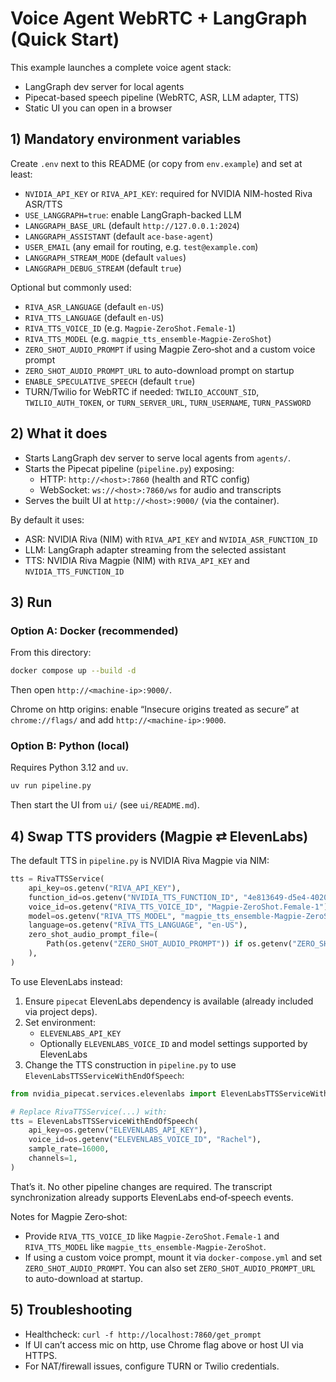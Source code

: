 # Voice Agent WebRTC + LangGraph (Quick Start)

This example launches a complete voice agent stack:
- LangGraph dev server for local agents
- Pipecat-based speech pipeline (WebRTC, ASR, LLM adapter, TTS)
- Static UI you can open in a browser


## 1) Mandatory environment variables
Create `.env` next to this README (or copy from `env.example`) and set at least:

- `NVIDIA_API_KEY` or `RIVA_API_KEY`: required for NVIDIA NIM-hosted Riva ASR/TTS
- `USE_LANGGRAPH=true`: enable LangGraph-backed LLM
- `LANGGRAPH_BASE_URL` (default `http://127.0.0.1:2024`)
- `LANGGRAPH_ASSISTANT` (default `ace-base-agent`)
- `USER_EMAIL` (any email for routing, e.g. `test@example.com`)
- `LANGGRAPH_STREAM_MODE` (default `values`)
- `LANGGRAPH_DEBUG_STREAM` (default `true`)

Optional but commonly used:
- `RIVA_ASR_LANGUAGE` (default `en-US`)
- `RIVA_TTS_LANGUAGE` (default `en-US`)
- `RIVA_TTS_VOICE_ID` (e.g. `Magpie-ZeroShot.Female-1`)
- `RIVA_TTS_MODEL` (e.g. `magpie_tts_ensemble-Magpie-ZeroShot`)
- `ZERO_SHOT_AUDIO_PROMPT` if using Magpie Zero‑shot and a custom voice prompt
- `ZERO_SHOT_AUDIO_PROMPT_URL` to auto-download prompt on startup
- `ENABLE_SPECULATIVE_SPEECH` (default `true`)
- TURN/Twilio for WebRTC if needed: `TWILIO_ACCOUNT_SID`, `TWILIO_AUTH_TOKEN`, or `TURN_SERVER_URL`, `TURN_USERNAME`, `TURN_PASSWORD`


## 2) What it does
- Starts LangGraph dev server to serve local agents from `agents/`.
- Starts the Pipecat pipeline (`pipeline.py`) exposing:
  - HTTP: `http://<host>:7860` (health and RTC config)
  - WebSocket: `ws://<host>:7860/ws` for audio and transcripts
- Serves the built UI at `http://<host>:9000/` (via the container).

By default it uses:
- ASR: NVIDIA Riva (NIM) with `RIVA_API_KEY` and `NVIDIA_ASR_FUNCTION_ID`
- LLM: LangGraph adapter streaming from the selected assistant
- TTS: NVIDIA Riva Magpie (NIM) with `RIVA_API_KEY` and `NVIDIA_TTS_FUNCTION_ID`


## 3) Run

### Option A: Docker (recommended)
From this directory:

```bash
docker compose up --build -d
```

Then open `http://<machine-ip>:9000/`.

Chrome on http origins: enable “Insecure origins treated as secure” at `chrome://flags/` and add `http://<machine-ip>:9000`.

### Option B: Python (local)
Requires Python 3.12 and `uv`.

```bash
uv run pipeline.py
```
Then start the UI from `ui/` (see `ui/README.md`).


## 4) Swap TTS providers (Magpie ⇄ ElevenLabs)
The default TTS in `pipeline.py` is NVIDIA Riva Magpie via NIM:

```startLine:endLine:examples/voice_agent_webrtc_langgraph/pipeline.py
tts = RivaTTSService(
    api_key=os.getenv("RIVA_API_KEY"),
    function_id=os.getenv("NVIDIA_TTS_FUNCTION_ID", "4e813649-d5e4-4020-b2be-2b918396d19d"),
    voice_id=os.getenv("RIVA_TTS_VOICE_ID", "Magpie-ZeroShot.Female-1"),
    model=os.getenv("RIVA_TTS_MODEL", "magpie_tts_ensemble-Magpie-ZeroShot"),
    language=os.getenv("RIVA_TTS_LANGUAGE", "en-US"),
    zero_shot_audio_prompt_file=(
        Path(os.getenv("ZERO_SHOT_AUDIO_PROMPT")) if os.getenv("ZERO_SHOT_AUDIO_PROMPT") else None
    ),
)
```

To use ElevenLabs instead:
1) Ensure `pipecat` ElevenLabs dependency is available (already included via project deps).
2) Set environment:
   - `ELEVENLABS_API_KEY`
   - Optionally `ELEVENLABS_VOICE_ID` and model settings supported by ElevenLabs
3) Change the TTS construction in `pipeline.py` to use `ElevenLabsTTSServiceWithEndOfSpeech`:

```python
from nvidia_pipecat.services.elevenlabs import ElevenLabsTTSServiceWithEndOfSpeech

# Replace RivaTTSService(...) with:
tts = ElevenLabsTTSServiceWithEndOfSpeech(
    api_key=os.getenv("ELEVENLABS_API_KEY"),
    voice_id=os.getenv("ELEVENLABS_VOICE_ID", "Rachel"),
    sample_rate=16000,
    channels=1,
)
```

That’s it. No other pipeline changes are required. The transcript synchronization already supports ElevenLabs end‑of‑speech events.

Notes for Magpie Zero‑shot:
- Provide `RIVA_TTS_VOICE_ID` like `Magpie-ZeroShot.Female-1` and `RIVA_TTS_MODEL` like `magpie_tts_ensemble-Magpie-ZeroShot`.
- If using a custom voice prompt, mount it via `docker-compose.yml` and set `ZERO_SHOT_AUDIO_PROMPT`. You can also set `ZERO_SHOT_AUDIO_PROMPT_URL` to auto-download at startup.


## 5) Troubleshooting
- Healthcheck: `curl -f http://localhost:7860/get_prompt`
- If UI can’t access mic on http, use Chrome flag above or host UI via HTTPS.
- For NAT/firewall issues, configure TURN or Twilio credentials.

